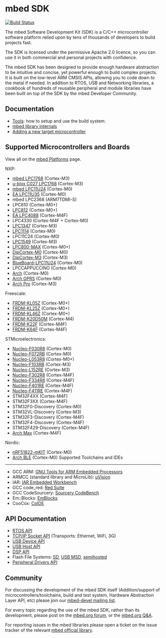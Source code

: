 mbed SDK
========

[![Build Status](https://travis-ci.org/mbedmicro/mbed.png)](https://travis-ci.org/mbedmicro/mbed/builds)

The mbed Software Development Kit (SDK) is a C/C++ microcontroller software platform relied upon by tens of thousands of
developers to build projects fast.

The SDK is licensed under the permissive Apache 2.0 licence, so you can use it in both commercial and personal projects
with confidence.

The mbed SDK has been designed to provide enough hardware abstraction to be intuitive and concise, yet powerful enough
to build complex projects. It is built on the low-level ARM CMSIS APIs, allowing you to code down to the metal if needed.
In addition to RTOS, USB and Networking libraries, a cookbook of hundreds of reusable peripheral and module libraries
have been built on top of the SDK by the mbed Developer Community.

Documentation
-------------
* [Tools](http://developer.mbed.org/handbook/mbed-tools): how to setup and use the build system.
* [mbed library internals](http://developer.mbed.org/handbook/mbed-library-internals)
* [Adding a new target microcontroller](http://developer.mbed.org/handbook/mbed-SDK-porting)

Supported Microcontrollers and Boards
-------------------------------------
View all on the [mbed Platforms](https://developer.mbed.org/platforms/) page.

NXP:
* [mbed LPC1768](http://developer.mbed.org/platforms/mbed-LPC1768/) (Cortex-M3)
* [u-blox C027 LPC1768](http://developer.mbed.org/platforms/u-blox-C027/) (Cortex-M3)
* [mbed LPC11U24](http://developer.mbed.org/platforms/mbed-LPC11U24/) (Cortex-M0)
* [EA LPC11U35](http://developer.mbed.org/platforms/EA-LPC11U35/) (Cortex-M0)
* mbed LPC2368 (ARM7TDMI-S)
* LPC810 (Cortex-M0+)
* [LPC812](http://developer.mbed.org/platforms/NXP-LPC800-MAX/) (Cortex-M0+)
* [EA LPC4088](http://developer.mbed.org/platforms/EA-LPC4088/) (Cortex-M4F)
* LPC4330 (Cortex-M4F + Cortex-M0)
* [LPC1347](http://developer.mbed.org/platforms/DipCortex-M3/) (Cortex-M3)
* [LPC1114](http://developer.mbed.org/platforms/LPC1114FN28/) (Cortex-M0)
* LPC11C24 (Cortex-M0)
* [LPC1549](https://developer.mbed.org/platforms/LPCXpresso1549/) (Cortex-M3)
* [LPC800-MAX](https://developer.mbed.org/platforms/NXP-LPC800-MAX/) (Cortex-M0+)
* [DipCortex-M0](https://developer.mbed.org/platforms/DipCortex-M0/) (Cortex-M0)
* [DipCortex-M3](https://developer.mbed.org/platforms/DipCortex-M3/) (Cortex-M3)
* [BlueBoard-LPC11U24](https://developer.mbed.org/platforms/BlueBoard-LPC11U24/) (Cortex-M0)
* LPCCAPPUCCINO (Cortex-M0)
* [Arch](https://developer.mbed.org/platforms/Seeeduino-Arch/) (Cortex-M0)
* [Arch GPRS](https://developer.mbed.org/platforms/Seeed-Arch-GPRS/) (Cortex-M0)
* [Arch Pro](https://developer.mbed.org/platforms/Seeeduino-Arch-Pro/) (Cortex-M3)

Freescale:
* [FRDM-KL05Z](https://developer.mbed.org/platforms/FRDM-KL05Z/) (Cortex-M0+)
* [FRDM-KL25Z](http://developer.mbed.org/platforms/KL25Z/) (Cortex-M0+)
* [FRDM-KL46Z](https://developer.mbed.org/platforms/FRDM-KL46Z/) (Cortex-M0+)
* [FRDM-K20D50M](https://developer.mbed.org/platforms/FRDM-K20D50M/) (Cortex-M4)
* [FRDM-K22F](https://developer.mbed.org/platforms/FRDM-K22F/) (Cortex-M4F)
* [FRDM-K64F](https://developer.mbed.org/platforms/FRDM-K64F/) (Cortex-M4F)

STMicroelectronics:
* [Nucleo-F030R8](https://developer.mbed.org/platforms/ST-Nucleo-F030R8/) (Cortex-M0)
* [Nucleo-F072RB](https://developer.mbed.org/platforms/ST-Nucleo-F072RB/) (Cortex-M0)
* [Nucleo-L053R8](https://developer.mbed.org/platforms/ST-Nucleo-L053R8/) (Cortex-M0+)
* [Nucleo-F103RB](https://developer.mbed.org/platforms/ST-Nucleo-F103RB/) (Cortex-M3)
* [Nucleo-L152RE](https://developer.mbed.org/platforms/ST-Nucleo-L152RE/) (Cortex-M3)
* [Nucleo-F302R8](https://developer.mbed.org/platforms/ST-Nucleo-F302R8/) (Cortex-M4F)
* [Nucleo-F334R8](https://developer.mbed.org/platforms/ST-Nucleo-F334R8/) (Cortex-M4F)
* [Nucleo-F401RE](https://developer.mbed.org/platforms/ST-Nucleo-F401RE/) (Cortex-M4F)
* [Nucleo-F411RE](https://developer.mbed.org/platforms/ST-Nucleo-F411RE/) (Cortex-M4F)
* STM32F4XX (Cortex-M4F)
* STM32F3XX (Cortex-M4F)
* STM32F0-Discovery (Cortex-M0)
* STM32VL-Discovery (Cortex-M3)
* STM32F3-Discovery (Cortex-M4F)
* STM32F4-Discovery (Cortex-M4F)
* STM32F429-Discovery (Cortex-M4F)
* [Arch Max](https://developer.mbed.org/platforms/Seeed-Arch-Max/) (Cortex-M4F)


Nordic:
* [nRF51822-mKIT](https://developer.mbed.org/platforms/Nordic-nRF51822/) (Cortex-M0)
* [Arch BLE](https://developer.mbed.org/platforms/Seeed-Arch-BLE/) (Cortex-M0)
Supported Toolchains and IDEs
-----------------------------
* GCC ARM: [GNU Tools for ARM Embedded Processors](https://launchpad.net/gcc-arm-embedded/4.7/4.7-2012-q4-major)
* ARMCC (standard library and MicroLib): [uVision](http://www.keil.com/uvision/)
* IAR: [IAR Embedded Workbench](http://www.iar.com/en/Products/IAR-Embedded-Workbench/ARM/)
* GCC code_red: [Red Suite](http://www.code-red-tech.com/)
* GCC CodeSourcery: [Sourcery CodeBench](http://www.mentor.com/embedded-software/codesourcery)
* Em::Blocks: [EmBlocks](http://www.emblocks.org/web/)
* CooCox: [CoIDE](http://www.coocox.org/)

API Documentation
-----------------
* [RTOS API](http://developer.mbed.org/handbook/RTOS)
* [TCP/IP Socket API](http://developer.mbed.org/handbook/Socket) (Transports: Ethernet, WiFi, 3G)
* [USB Device API](http://developer.mbed.org/handbook/USBDevice)
* [USB Host API](http://developer.mbed.org/handbook/USBHost)
* [DSP API](http://developer.mbed.org/users/mbed_official/code/mbed-dsp/docs/tip/)
* Flash File Systems: [SD](http://developer.mbed.org/handbook/SDFileSystem), [USB MSD](http://developer.mbed.org/handbook/USBHostMSD), [semihosted](http://developer.mbed.org/handbook/LocalFileSystem)
* [Peripheral Drivers API](http://developer.mbed.org/handbook/Homepage)

Community
---------
For discussing the development of the mbed SDK itself (Addition/support of microcontrollers/toolchains, build and test system, Hardware Abstraction Layer API, etc) please join our [mbed-devel mailing list](https://groups.google.com/forum/?fromgroups#!forum/mbed-devel).

For every topic regarding the use of the mbed SDK, rather than its development, please post on the [mbed.org forum](http://mbed.org/forum/), or the [mbed.org Q&A](http://mbed.org/questions/).

For reporting issues in the mbed libraries please open a ticket on the issue tracker of the relevant [mbed official library](http://mbed.org/users/mbed_official/code/).
